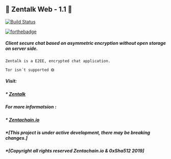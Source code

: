 ## :statue_of_liberty: Zentalk Web - 1.1 :statue_of_liberty:

[![Build Status](https://travis-ci.org/dwyl/esta.svg?branch=master)](www.zentalk.chat)

[![forthebadge](https://forthebadge.com/images/badges/built-with-love.svg)](https://zentachain.io)

##### Client secure chat based on asymmetric encryption without open storage on server side.

````
Zentalk is a E2EE, encrypted chat application.

Tor isn´t supported ❎ 
````

##### Visit:
##### * [Zentalk](www.zentalk.chat)

##### For more informatsion : 
##### * [Zentachain.io](www.Zentachain.io) 
##### *[This project is under active development, there may be breaking changes.]
##### *[Copyright all rights reserved Zentachain.io & 0xSha512 2019]

